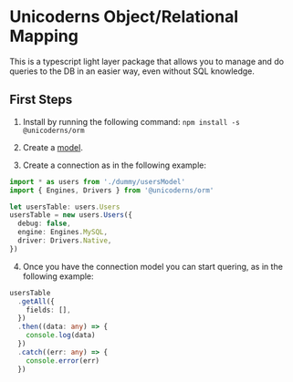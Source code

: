 # Unicoderns Object/Relational Mapping

This is a typescript light layer package that allows you to manage and do queries to the DB in an easier way, even without SQL knowledge.

## First Steps

1. Install by running the following command:
   `npm install -s @unicoderns/orm`

2. Create a [model](https://github.com/unicoderns/orm/blob/master/docs/models.md).

3. Create a connection as in the following example:

```typescript
import * as users from './dummy/usersModel'
import { Engines, Drivers } from '@unicoderns/orm'

let usersTable: users.Users
usersTable = new users.Users({
  debug: false,
  engine: Engines.MySQL,
  driver: Drivers.Native,
})
```

4. Once you have the connection model you can start quering, as in the following example:

```typescript
usersTable
  .getAll({
    fields: [],
  })
  .then((data: any) => {
    console.log(data)
  })
  .catch((err: any) => {
    console.error(err)
  })
```
